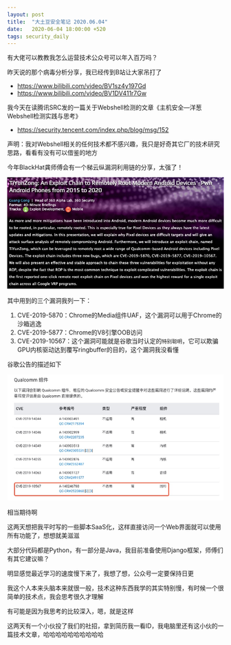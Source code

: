 ```yaml
---
layout: post
title:  "大土豆安全笔记 2020.06.04"
date:   2020-06-04 18:00:00 +520
tags: security_daily
---
```


有大佬可以教教我怎么运营技术公众号可以年入百万吗？

昨天说的那个病毒分析分享，我已经传到B站让大家吊打了
- https://www.bilibili.com/video/BV1sz4y197Gd
- https://www.bilibili.com/video/BV1DV411r7Gw

我今天在读腾讯SRC发的一篇关于Webshell检测的文章《主机安全—洋葱Webshell检测实践与思考》
- https://security.tencent.com/index.php/blog/msg/152

声明：我对Webshell相关的任何技术都不感兴趣，我只是好奇其它厂的技术研究思路，看看有没有可以借鉴的地方

今年BlackHat龚师傅会有一个梯云纵漏洞利用链的分享，太强了！

![IMAGE](/assets/resources/A571C91D605DDC01C4855A7ACD81503B.jpg)

其中用到的三个漏洞我列一下：
1. CVE-2019-5870：Chrome的Media组件UAF，这个漏洞可以用于Chrome的沙箱逃逸
2. CVE-2019-5877：Chrome的V8引擎OOB访问
3. CVE-2019-10567：这个漏洞可能就是谷歌当时认定的`特别聪明`，它可以欺骗GPU内核驱动达到覆写ringbuffer的目的，这个漏洞我没看懂

谷歌公告的描述如下

![IMAGE](/assets/resources/BACC551DE6B25417E485B97414F199B9.jpg)

相当期待啊

这两天想把我平时写的一些脚本SaaS化，这样直接访问一个Web界面就可以使用所有功能了，想想就美滋滋

大部分代码都是Python，有一部分是Java，我目前准备使用Django框架，师傅们有其它建议嘛？

明显感觉最近学习的速度慢下来了，我想了想，公众号一定要保持日更

我这个人本来头脑本来就很一般，技术这种东西我学的其实特别慢，有时候一个很简单的技术点，我会思考很久才理解

有可能是因为我思考的比较深入，嗯，就是这样

这两天有一个小伙投了我们的社招，拿到简历我一看ID，我电脑里还有这小伙的一篇技术文章，哈哈哈哈哈哈哈哈哈哈